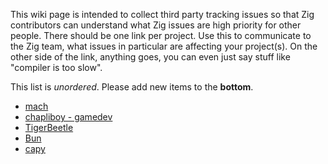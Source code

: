 This wiki page is intended to collect third party tracking issues so that Zig contributors can understand what Zig issues are high priority for other people. There should be one link per project. Use this to communicate to the Zig team, what issues in particular are affecting your project(s). On the other side of the link, anything goes, you can even just say stuff like "compiler is too slow".

This list is *unordered*. Please add new items to the **bottom**.

* [mach](https://github.com/hexops/mach/issues/999)
* [chapliboy - gamedev](https://github.com/samhattangady/haathi/issues/1)
* [TigerBeetle](https://github.com/tigerbeetle/tigerbeetle/issues/1191)
* [Bun](https://github.com/oven-sh/bun/issues/5611)
* [capy](https://github.com/capy-ui/capy/issues/58)